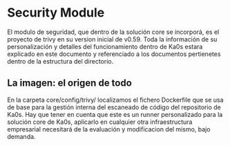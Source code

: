 # Security Module

El modulo de seguridad, que dentro de la solución core se incorporá, es el proyecto de trivy en su version inicial de v0.59.
Toda la información de su personalización y detalles del funcionamiento dentro de Ka0s estara explicado en este documento y referenciado a los documentos pertienetes dentro de la estructura del directorio.

## La imagen: el origen de todo

En la carpeta core/config/trivy/ localizamos el fichero Dockerfile que se usa de base para la gestión interna del escaneado de código del repositorio de Ka0s. Hay que tener en cuenta que este es un runner personalizado para la solución core de Ka0s, aplicarlo en cualquier otra infraestructura empresarial necesitará de la evaluación y modificacion del mismo, bajo demanda.

